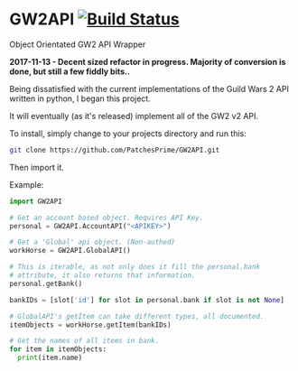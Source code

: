 # GW2API [![Build Status](https://travis-ci.org/PatchesPrime/GW2API.svg?branch=master)](https://travis-ci.org/PatchesPrime/GW2API)
Object Orientated GW2 API Wrapper

**2017-11-13 - Decent sized refactor in progress. Majority of conversion is done, but still a few fiddly bits..**

Being dissatisfied with the current implementations of the Guild Wars 2 API written in python, I began this project.

It will eventually (as it's released) implement all of the GW2 v2 API.

To install, simply change to your projects directory and run this:
``` bash
git clone https://github.com/PatchesPrime/GW2API.git
```
Then import it.


Example:
``` python
import GW2API

# Get an account based object. Requires API Key.
personal = GW2API.AccountAPI("<APIKEY>")

# Get a 'Global' api object. (Non-authed)
workHorse = GW2API.GlobalAPI()

# This is iterable, as not only does it fill the personal.bank
# attribute, it also returns that information.
personal.getBank()

bankIDs = [slot['id'] for slot in personal.bank if slot is not None]

# GlobalAPI's getItem can take different types, all documented.
itemObjects = workHorse.getItem(bankIDs)

# Get the names of all items in bank.
for item in itemObjects:
  print(item.name)

```
